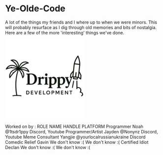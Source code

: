 # Ye-Olde-Code
A lot of the things my friends and I where up to when we were minors. This will probably resurface as I dig through old memories and bits of nostalgia. Here are a few of the more 'interesting' things we've done.

![alt text](https://raw.githubusercontent.com/THE1tsdr1ppy/Ye-Olde-Code/refs/heads/main/DD256.png)

Worked on by : 
ROLE               NAME                HANDLE                PLATFORM
Programmer         Noah                @1tsdr1ppy            Discord, Youtube
Programmer/Artist  Jayden              @Nonynz               Discord, Youtube
Meme Consultant    Yangjie             @yourlocalrussianukraine       Discord
Comedic Relief     Gavin               We don't know :(      We don't know :(
Certified Idiot    Declan              We don't know :(      We don't know :(

